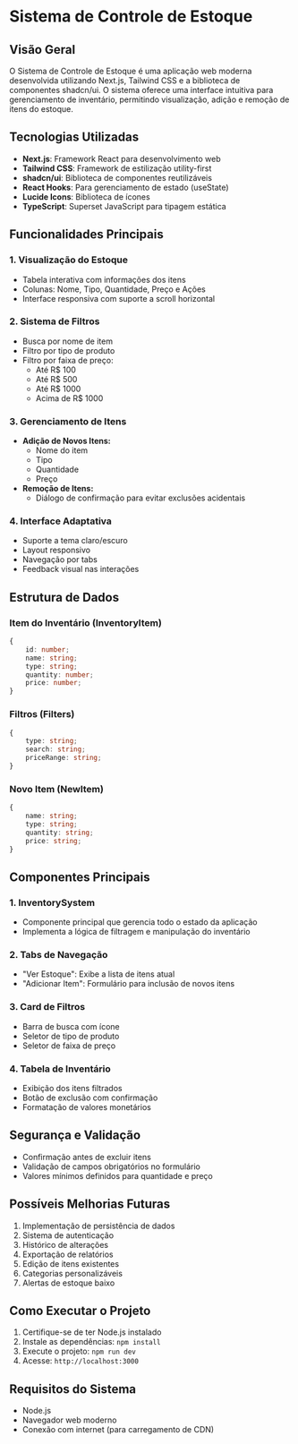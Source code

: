 # Sistema de Controle de Estoque

## Visão Geral
O Sistema de Controle de Estoque é uma aplicação web moderna desenvolvida utilizando Next.js, Tailwind CSS e a biblioteca de componentes shadcn/ui. O sistema oferece uma interface intuitiva para gerenciamento de inventário, permitindo visualização, adição e remoção de itens do estoque.

## Tecnologias Utilizadas
- **Next.js**: Framework React para desenvolvimento web
- **Tailwind CSS**: Framework de estilização utility-first
- **shadcn/ui**: Biblioteca de componentes reutilizáveis
- **React Hooks**: Para gerenciamento de estado (useState)
- **Lucide Icons**: Biblioteca de ícones
- **TypeScript**: Superset JavaScript para tipagem estática

## Funcionalidades Principais

### 1. Visualização do Estoque
- Tabela interativa com informações dos itens
- Colunas: Nome, Tipo, Quantidade, Preço e Ações
- Interface responsiva com suporte a scroll horizontal

### 2. Sistema de Filtros
- Busca por nome de item
- Filtro por tipo de produto
- Filtro por faixa de preço:
  - Até R$ 100
  - Até R$ 500
  - Até R$ 1000
  - Acima de R$ 1000

### 3. Gerenciamento de Itens
- **Adição de Novos Itens:**
  - Nome do item
  - Tipo
  - Quantidade
  - Preço
- **Remoção de Itens:**
  - Diálogo de confirmação para evitar exclusões acidentais

### 4. Interface Adaptativa
- Suporte a tema claro/escuro
- Layout responsivo
- Navegação por tabs
- Feedback visual nas interações

## Estrutura de Dados

### Item do Inventário (InventoryItem)
```typescript
{
    id: number;
    name: string;
    type: string;
    quantity: number;
    price: number;
}
```

### Filtros (Filters)
```typescript
{
    type: string;
    search: string;
    priceRange: string;
}
```

### Novo Item (NewItem)
```typescript
{
    name: string;
    type: string;
    quantity: string;
    price: string;
}
```

## Componentes Principais

### 1. InventorySystem
- Componente principal que gerencia todo o estado da aplicação
- Implementa a lógica de filtragem e manipulação do inventário

### 2. Tabs de Navegação
- "Ver Estoque": Exibe a lista de itens atual
- "Adicionar Item": Formulário para inclusão de novos itens

### 3. Card de Filtros
- Barra de busca com ícone
- Seletor de tipo de produto
- Seletor de faixa de preço

### 4. Tabela de Inventário
- Exibição dos itens filtrados
- Botão de exclusão com confirmação
- Formatação de valores monetários

## Segurança e Validação
- Confirmação antes de excluir itens
- Validação de campos obrigatórios no formulário
- Valores mínimos definidos para quantidade e preço

## Possíveis Melhorias Futuras
1. Implementação de persistência de dados
2. Sistema de autenticação
3. Histórico de alterações
4. Exportação de relatórios
5. Edição de itens existentes
6. Categorias personalizáveis
7. Alertas de estoque baixo

## Como Executar o Projeto
1. Certifique-se de ter Node.js instalado
2. Instale as dependências: `npm install`
3. Execute o projeto: `npm run dev`
4. Acesse: `http://localhost:3000`

## Requisitos do Sistema
- Node.js
- Navegador web moderno
- Conexão com internet (para carregamento de CDN)